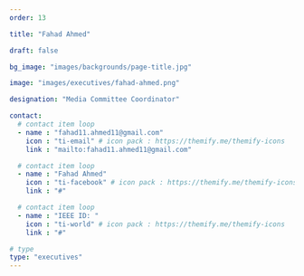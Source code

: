 ```yaml
---
order: 13

title: "Fahad Ahmed"

draft: false

bg_image: "images/backgrounds/page-title.jpg"

image: "images/executives/fahad-ahmed.png"

designation: "Media Committee Coordinator"

contact:
  # contact item loop
  - name : "fahad11.ahmed11@gmail.com"
    icon : "ti-email" # icon pack : https://themify.me/themify-icons
    link : "mailto:fahad11.ahmed11@gmail.com"

  # contact item loop
  - name : "Fahad Ahmed"
    icon : "ti-facebook" # icon pack : https://themify.me/themify-icons
    link : "#"

  # contact item loop
  - name : "IEEE ID: "
    icon : "ti-world" # icon pack : https://themify.me/themify-icons
    link : "#"

# type
type: "executives"
---
```

